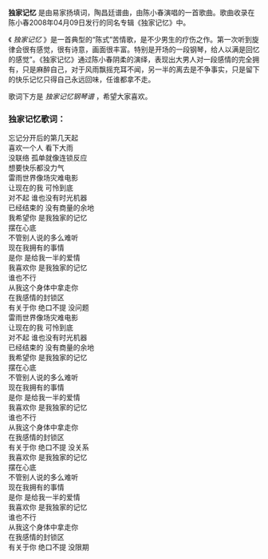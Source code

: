 

**独家记忆** 是由易家扬填词，陶昌廷谱曲，由陈小春演唱的一首歌曲。歌曲收录在陈小春2008年04月09日发行的同名专辑《独家记忆》中。

《 _独家记忆_
》是一首典型的“陈式”苦情歌，是不少男生的疗伤之作。第一次听到旋律会很有感觉，很有诗意，画面很丰富。特别是开场的一段钢琴，给人以满是回忆的感觉”。《独家记忆》通过陈小春阴柔的演绎，表现出大男人对一段感情的完全拥有，只是麻醉自己，对于风雨飘摇充耳不闻，另一半的离去是不争事实，只是留下的快乐记忆只得自己永远回味，任谁都拿不走。

歌词下方是 _独家记忆钢琴谱_ ，希望大家喜欢。

### 独家记忆歌词：

忘记分开后的第几天起  
喜欢一个人 看下大雨  
没联络 孤单就像连锁反应  
想要快乐都没力气  
雷雨世界像场灾难电影  
让现在的我 可怜到底  
对不起 谁也没有时光机器  
已经结束的 没有商量的余地  
我希望你 是我独家的记忆  
摆在心底  
不管别人说的多么难听  
现在我拥有的事情  
是你 是给我一半的爱情  
我喜欢你 是我独家的记忆  
谁也不行  
从我这个身体中拿走你  
在我感情的封锁区  
有关于你 绝口不提 没问题  
雷雨世界像场灾难电影  
让现在的我 可怜到底  
对不起 谁也没有时光机器  
已经结束的 没有商量的余地  
我希望你 是我独家的记忆  
摆在心底  
不管别人说的多么难听  
现在我拥有的事情  
是你 是给我一半的爱情  
我喜欢你 是我独家的记忆  
谁也不行  
从我这个身体中拿走你  
在我感情的封锁区  
有关于你 绝口不提 没关系  
我喜欢你 是我独家的记忆  
摆在心底  
不管别人说的多么难听  
现在我拥有的事情  
是你 是给我一半的爱情  
我喜欢你 是我独家的记忆  
谁也不行  
从我这个身体中拿走你  
在我感情的封锁区  
有关于你 绝口不提 没限期


